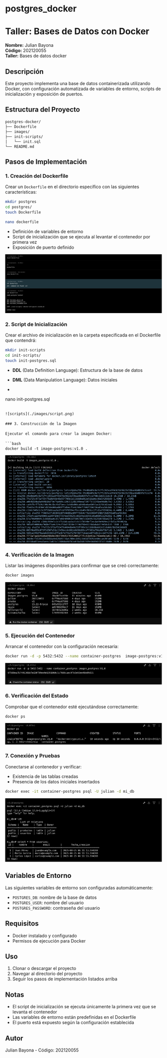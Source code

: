 # postgres_docker

# Taller: Bases de Datos con Docker

**Nombre:** Julian Bayona  
**Código:** 202120055  
**Taller:** Bases de datos docker

## Descripción

Este proyecto implementa una base de datos containerizada utilizando Docker, con configuración automatizada de variables de entorno, scripts de inicialización y exposición de puertos.

## Estructura del Proyecto

```
postgres-docker/
├── Dockerfile
├── images/
├── init-scripts/
│   └── init.sql
└── README.md
```

## Pasos de Implementación

### 1. Creación del Dockerfile

Crear un `Dockerfile` en el directorio específico con las siguientes características:
```bash
mkdir postgres
cd postgres/
touch Dockerfile
```

  ```bash
nano dockerfile
```
- Definición de variables de entorno
- Script de inicialización que se ejecuta al levantar el contenedor por primera vez
- Exposición de puerto definido

![creacion](./images/creacion.png)


### 2. Script de Inicialización

Crear el archivo de inicialización en la carpeta especificada en el Dockerfile que contendrá:


  ```bash
mkdir init-scripts
cd init-scripts/
touch init-postgres.sql
```

- **DDL** (Data Definition Language): Estructura de la base de datos
- **DML** (Data Manipulation Language): Datos iniciales

- 
  ```bash
nano init-postgres.sql
```

![scripts](./images/script.png)

### 3. Construcción de la Imagen

Ejecutar el comando para crear la imagen Docker:

```bash
docker build -t image-postgres:v1.0 .
```
![construccion](./images/construccion.png)

### 4. Verificación de la Imagen

Listar las imágenes disponibles para confirmar que se creó correctamente:

```bash
docker images
```

![verificacion](./images/verificacion.png)

### 5. Ejecución del Contenedor

Arrancar el contenedor con la configuración necesaria:

```bash
docker run -d -p 5432:5432 --name container-postgres  image-postgres:v1.0
```
![ejecucion](./images/ejecucion.png)
### 6. Verificación del Estado

Comprobar que el contenedor esté ejecutándose correctamente:

```bash
docker ps
```
![estado](./images/estado.png)

### 7. Conexión y Pruebas

Conectarse al contenedor y verificar:
- Existencia de las tablas creadas
- Presencia de los datos iniciales insertados

```bash
docker exec -it container-postgres psql -U julian -d mi_db 
```

![conexion](./images/conexion.png)

## Variables de Entorno

Las siguientes variables de entorno son configuradas automáticamente:
- `POSTGRES_DB`: nombre de la base de datos
- `POSTGRES_USER`: nombre del usuario
- `POSTGRES_PASSWORD`: contraseña del usuario

## Requisitos

- Docker instalado y configurado
- Permisos de ejecución para Docker

## Uso

1. Clonar o descargar el proyecto
2. Navegar al directorio del proyecto
3. Seguir los pasos de implementación listados arriba

## Notas

- El script de inicialización se ejecuta únicamente la primera vez que se levanta el contenedor
- Las variables de entorno están predefinidas en el Dockerfile
- El puerto está expuesto según la configuración establecida

## Autor

Julian Bayona - Código: 202120055
